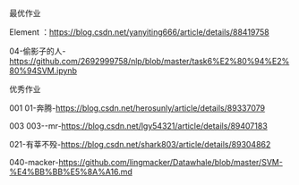 最优作业

Element ：https://blog.csdn.net/yanyiting666/article/details/88419758

04-偷影子的人-https://github.com/2692999758/nlp/blob/master/task6%E2%80%94%E2%80%94SVM.ipynb

优秀作业

001 01-奔腾-https://blog.csdn.net/herosunly/article/details/89337079

003 003--mr-https://blog.csdn.net/lgy54321/article/details/89407183

021-有莘不殁-https://blog.csdn.net/shark803/article/details/89304862

040-macker-https://github.com/lingmacker/Datawhale/blob/master/SVM-%E4%BB%BB%E5%8A%A16.md